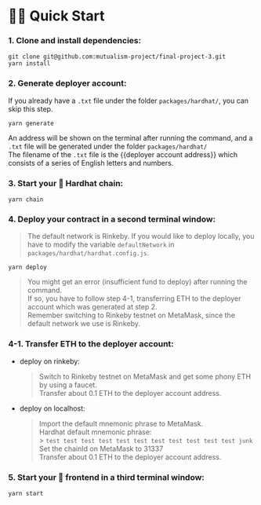# 🏄‍♂️ Quick Start

### 1. Clone and install dependencies:

```shell
git clone git@github.com:mutualism-project/final-project-3.git
yarn install
```

### 2. Generate deployer account:

If you already have a `.txt` file under the folder `packages/hardhat/`, you can skip this step.

```shell
yarn generate
```

An address will be shown on the terminal after running the command, and a `.txt` file will be generated under the folder `packages/hardhat/`</br>
The filename of the `.txt` file is the {{deployer account address}} which consists of a series of English letters and numbers.

### 3. Start your 👷‍ Hardhat chain:

```shell
yarn chain
```

### 4. Deploy your contract in a second terminal window:

> The default network is Rinkeby. If you would like to deploy locally, you have to modify the variable `defaultNetwork` in `packages/hardhat/hardhat.config.js`.

```shell
yarn deploy
```

> You might get an error (insufficient fund to deploy) after running the command.<br/>
> If so, you have to follow step 4-1, transferring ETH to the deployer account which was generated at step 2.<br/>
> Remember switching to Rinkeby testnet on MetaMask, since the default network we use is Rinkeby.<br/>

### 4-1. Transfer ETH to the deployer account:

- deploy on rinkeby:
  > Switch to Rinkeby testnet on MetaMask and get some phony ETH by using a faucet.<br/>
  > Transfer about 0.1 ETH to the deployer account address.<br/>

- deploy on localhost:

  > Import the default mnemonic phrase to MetaMask.<br/>
  > Hardhat default mnemonic phrase: <br/> > `test test test test test test test test test test test junk`<br/>
  > Set the chainId on MetaMask to 31337<br/>
  > Transfer about 0.1 ETH to the deployer account address.<br/>

### 5. Start your 📱 frontend in a third terminal window:

```shell
yarn start
```
